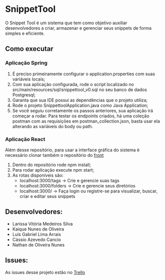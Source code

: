 # SnippetTool

O Snippet Tool é um sistema que tem como objetivo auxiliar desenvolvedores a criar, armazenar e gerenciar seus snippets de forma simples e eficiente.

## Como executar

### Aplicação Spring
1. É preciso primeiramente configurar o application.properties com suas variáveis locais;
2. Com sua aplicação configurada, rode o script localizado no src/main/resources/sql/snippettool_v0.sql no seu banco de dados Postgresql;
3. Garanta que sua IDE possui as dependências que o projeto utiliza;
4. Rode o projeto SnippettoolApplication.java como Java Application;
5. Se você seguiu corretamente os passos anteriores, sua aplicação irá começar a rodar. Para testar os endpoints criados, há uma coleção postman com as requisições em postman_collection.json, basta usar ela alterando as variáveis do body ou path.

### Aplicação React

Além desse repositório, para usar a interface gráfica do sistema é necessário clonar também o repositório do [front](https://github.com/mac0332/SnippetTool-Front)

1. Dentro do repositório rode npm install;
2. Para rodar aplicação execute npm start;
3. As rotas disponíveis são:
   - localhost:3000/tags -> Crie e gerencie suas tags
   - localhost:3000/folders -> Crie e gerencie seus diretórios
   - localhost:3000/ -> Faça login ou registre-se para visualizar, buscar, criar e editar seus snippets


## Desenvolvedores:

- Larissa Vitória Medeiros Silva
- Kaique Nunes de Oliveira
- Luís Gabriel Lima Arrais
- Cássio Azevedo Cancio
- Nathan de Oliveira Nunes

## Issues:

As issues desse projeto estão no [Trello](https://trello.com/b/3o8LKGsy/snippet-tool)
